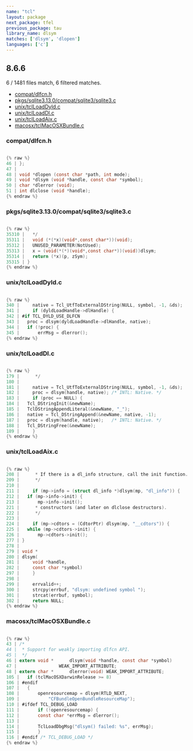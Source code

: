 ```yaml
---
name: "tcl"
layout: package
next_package: tfel
previous_package: tau
library_name: dlsym
matches: ['dlsym', 'dlopen']
languages: ['c']
---
```

## 8.6.6
6 / 1481 files match, 6 filtered matches.

 - [compat/dlfcn.h](#compatdlfcnh)
 - [pkgs/sqlite3.13.0/compat/sqlite3/sqlite3.c](#pkgssqlite3130compatsqlite3sqlite3c)
 - [unix/tclLoadDyld.c](#unixtclloaddyldc)
 - [unix/tclLoadDl.c](#unixtclloaddlc)
 - [unix/tclLoadAix.c](#unixtclloadaixc)
 - [macosx/tclMacOSXBundle.c](#macosxtclmacosxbundlec)

### compat/dlfcn.h

```c

{% raw %}
46 | };
47 | 
48 | void *dlopen (const char *path, int mode);
49 | void *dlsym (void *handle, const char *symbol);
50 | char *dlerror (void);
51 | int dlclose (void *handle);
{% endraw %}

```
### pkgs/sqlite3.13.0/compat/sqlite3/sqlite3.c

```c

{% raw %}
35310 |   */
35311 |   void (*(*x)(void*,const char*))(void);
35312 |   UNUSED_PARAMETER(NotUsed);
35313 |   x = (void(*(*)(void*,const char*))(void))dlsym;
35314 |   return (*x)(p, zSym);
35315 | }
{% endraw %}

```
### unix/tclLoadDyld.c

```c

{% raw %}
340 |     native = Tcl_UtfToExternalDString(NULL, symbol, -1, &ds);
341 |     if (dyldLoadHandle->dlHandle) {
342 | #if TCL_DYLD_USE_DLFCN
343 | 	proc = dlsym(dyldLoadHandle->dlHandle, native);
344 | 	if (!proc) {
345 | 	    errMsg = dlerror();
{% endraw %}

```
### unix/tclLoadDl.c

```c

{% raw %}
179 |      */
180 | 
181 |     native = Tcl_UtfToExternalDString(NULL, symbol, -1, &ds);
182 |     proc = dlsym(handle, native);	/* INTL: Native. */
183 |     if (proc == NULL) {
184 | 	Tcl_DStringInit(&newName);
185 | 	TclDStringAppendLiteral(&newName, "_");
186 | 	native = Tcl_DStringAppend(&newName, native, -1);
187 | 	proc = dlsym(handle, native);	/* INTL: Native. */
188 | 	Tcl_DStringFree(&newName);
189 |     }
{% endraw %}

```
### unix/tclLoadAix.c

```c

{% raw %}
208 |      * If there is a dl_info structure, call the init function.
209 |      */
210 | 
211 |     if (mp->info = (struct dl_info *)dlsym(mp, "dl_info")) {
212 | 	if (mp->info->init) {
213 | 	    mp->info->init();
221 |      * constructors (and later on dlclose destructors).
222 |      */
223 | 
224 |     if (mp->cdtors = (CdtorPtr) dlsym(mp, "__cdtors")) {
225 | 	while (mp->cdtors->init) {
226 | 	    mp->cdtors->init();
277 | }
278 | 
279 | void *
280 | dlsym(
281 |     void *handle,
282 |     const char *symbol)
297 |     }
298 | 
299 |     errvalid++;
300 |     strcpy(errbuf, "dlsym: undefined symbol ");
301 |     strcat(errbuf, symbol);
302 |     return NULL;
{% endraw %}

```
### macosx/tclMacOSXBundle.c

```c

{% raw %}
43 | /*
44 |  * Support for weakly importing dlfcn API.
45 |  */
46 | extern void *		dlsym(void *handle, const char *symbol)
47 | 			    WEAK_IMPORT_ATTRIBUTE;
48 | extern char *		dlerror(void) WEAK_IMPORT_ATTRIBUTE;
105 | 	if (tclMacOSXDarwinRelease >= 8)
106 | #endif
107 | 	{
108 | 	    openresourcemap = dlsym(RTLD_NEXT,
109 | 		    "CFBundleOpenBundleResourceMap");
110 | #ifdef TCL_DEBUG_LOAD
111 | 	    if (!openresourcemap) {
112 | 		const char *errMsg = dlerror();
113 | 
114 | 		TclLoadDbgMsg("dlsym() failed: %s", errMsg);
115 | 	    }
116 | #endif /* TCL_DEBUG_LOAD */
{% endraw %}

```